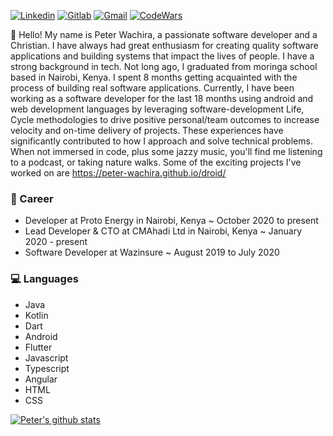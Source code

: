 [![Linkedin](https://img.shields.io/badge/peter-wachira-blue?style=flat&logo=Linkedin&logoColor=white&link=https://www.linkedin.com/in/peter-wachira/)](https://www.linkedin.com/in/peter-wachira/)
[![Gitlab](https://img.shields.io/badge/Gitlab%20-blue?style=flat&logo=Gitlab&logoColor=white)](https://www.gitlab.com/peter-wachira)
[![Gmail](https://img.shields.io/badge/-pwachira900@gmail.com-d14836?style=flat&logo=Gmail&logoColor=white&link=mailto:pwachira900@gmail.com)](mailto:pwachira900@gmail.com)
[![CodeWars](https://img.shields.io/badge/CodeWars%20-brightgreen.svg)](https://www.codewars.com/users/peethack)


👋 Hello! My name is Peter Wachira, a passionate software developer and a Christian. I have always had great enthusiasm for creating quality software applications and building systems that impact the lives of people.  I have a strong background in tech. Not long ago, I graduated from moringa school based in Nairobi, Kenya. I spent 8 months getting acquainted with the process of building real software applications. Currently, I have been working as a software developer for the last 18 months using android and web development languages by leveraging software-development Life, Cycle methodologies to drive positive personal/team outcomes to increase velocity and on-time delivery of projects. These experiences have significantly contributed to how I approach and solve technical problems. When not immersed in code, plus some jazzy music, you'll find me listening to a podcast, or taking nature walks. Some of the exciting projects I've worked on are https://peter-wachira.github.io/droid/ 



### 💼 Career
- Developer at Proto Energy in Nairobi, Kenya ~ October 2020 to present 
- Lead Developer & CTO at CMAhadi Ltd in Nairobi, Kenya ~ January 2020 - present
- Software Developer at Wazinsure ~ August 2019 to July 2020



### 💻 Languages
- Java
- Kotlin
- Dart 
- Android
- Flutter
- Javascript
- Typescript 
- Angular
- HTML
- CSS




[![Peter's github stats](https://github-readme-stats.vercel.app/api?username=peter-wachira&show_icons=true&title_color=d128d4&icon_color=28d442&text_color=dbdae3&bg_color=162024)](https://github.com/peter-wachira)

>
